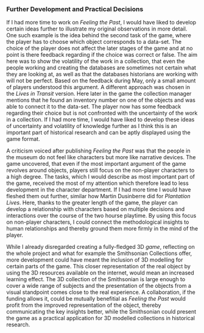 ### Further Development and Practical Decisions

If I had more time to work on *Feeling the Past*, I would have liked to develop certain ideas further to illustrate my original observations in more detail. One such example is the idea behind the second task of the game, where the player has to choose which object corresponds to a data-set. The choice of the player does not affect the later stages of the game and at no point is there feedback regarding if the choice was correct or false. The aim here was to show the volatility of the work in a collection, that even the people working and creating the databases are sometimes not certain what they are looking at, as well as that the databases historians are working with will not be perfect. Based on the feedback during May, only a small amount of players understood this argument. A different approach was chosen in the *Lives in Transit* version. Here later in the game the collection manager mentions that he found an inventory number on one of the objects and was able to connect it to the data-set. The player now has some feedback regarding their choice but is not confronted with the uncertainty of the work in a collection. If I had more time, I would have liked to develop these ideas of uncertainty and volatility of knowledge further as I think this is an important part of historical research and can be aptly displayed using the game format. 

A criticism voiced after publishing *Feeling the Past* was that the people in the museum do not feel like characters but more like narrative devices. The game uncovered, that even if the most important argument of the game revolves around objects, players still focus on the non-player characters to a high degree. The tasks, which I would describe as most important part of the game, received the most of my attention which therefore lead to less development in the character department. If I had more time I would have fleshed them out further, similar how Martin Dusinberre did for *Plantation Lives*. Here, thanks to the greater length of the game, the player can develop a relationship with characters based on multiple decisions and interactions over the course of the two hourse playtime. By using this focus on non-player characters, I could connect the methodological insights to human relationships and thereby ground them more firmly in the mind of the player. 

While I already disregarded creating a fully-fledged 3D *game*, reflecting on the whole project and what for example the Smithsonian Collections offer, more development could have meant the inclusion of 3D modelling for certain parts of the game. This closer representation of the real object by using the 3D resources available on the internet, would mean an increased learning effect. The 3D collection of the Smithsonian is large enough to cover a wide range of subjects and the presentation of the objects from a visual standpoint comes  close to the real experience. A collaboration, if the funding allows it, could be mutually benefitial as *Feeling the Past* would profit from the improved representation of the object, thereby communicating the key insights better, while the Smithsonian could present the game as a practical application for 3D modelled collections in historical research.
